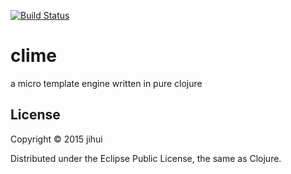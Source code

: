 [![Build Status](https://travis-ci.org/zjhmale/clime.svg?branch=master)](https://travis-ci.org/zjhmale/clime)

# clime

a micro template engine written in pure clojure

## License

Copyright © 2015 jihui

Distributed under the Eclipse Public License, the same as Clojure.
